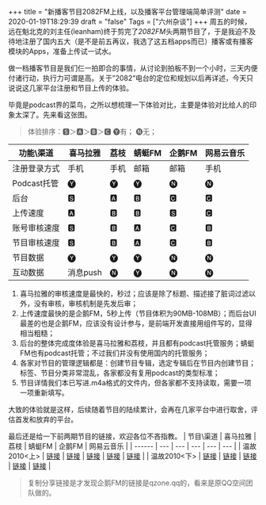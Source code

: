 +++
title = "新播客节目2082FM上线，以及播客平台管理端简单评测"
date = 2020-01-19T18:29:39
draft = "false"
Tags = ["六州杂谈"]
+++
周五的时候，远在魁北克的刘主任(leanham)终于剪完了*2082FM*头两期节目了，于是我迫不及待地注册了国内五大（是不是前五再议，我选了这五档apps而已）播客或有播客模块的Apps，准备上传试一试水。

做一档播客节目是我们仨一拍即合的事情，从讨论到拍板不到一个小时，三天内便付诸行动，执行力可谓是高。关于”2082“电台的定位和规划以后再详述，今天只说说这几家平台注册和节目上传的体验。

毕竟是podcast界的菜鸟，之所以想梳理一下体验对比，主要是体验对比给人的印象太深了。先来看这张图。

> 体验排序：🆂＞🅰＞🅱＞🅲 
> 🅨有； 🅝无；


| 功能\渠道 | 喜马拉雅 | 荔枝 | 蜻蜓FM | 企鹅FM | 网易云音乐 |
| ------ | --- | --- | --- | --- | --- |
| 注册登录方式 | 手机 | 手机 | 邮箱 | 邮箱 | 手机 |
| Podcast托管 | 🅨 | 🅨 | 🅨 | 🅝 | 🅝 |
| 后台 | 🆂 | 🅰 | 🅱 | 🅲 | 🅲 |
| 上传速度 | 🅰 | 🅱 | 🅱 | 🆂 | 🅲 |
| 账号审核速度 | 🆂 | 🅱 | 🅰 | 🅲 | 🅱 |
| 节目审核速度 | 🆂 | 🅱 | 🅰 | 🅲 | 🅱 |
| 节目数据 | 🅨 | 🅨 | 🅨 | 🅝 | 🅝 |
| 互动数据 | 消息push | 🅝 | 🅨 | 🅝 | 🅝 |

1. 喜马拉雅的审核速度是最快的，秒过；应该是除了标题、描述接了脏词过滤以外，没有审核，审核机制是先发后审；
2. 上传速度最快的是企鹅FM，5秒上传（节目体积为90MB-108MB）；而后台UI最差的也是企鹅FM，应该没有设计参与，是前端开发直接用组件写的，显得相当粗糙；
3. 后台的整体完成度体验是喜马拉雅和荔枝，并且都有podcast托管服务；蜻蜓FM也有podcast托管；不过我们并没有使用国内的托管服务；
4. 各家对节目的管理逻辑都是：创建节目专辑，选定专辑后在节目内创建节目；标签、节目分类非常混乱，各家都没有复用podcast的类型标准；
5. 节目详情我们本已写进.m4a格式的文件内，但各家都不支持读取，需要一项一项重新填写。

大致的体验就是这样，后续随着节目的陆续累计，会再在几家平台中进行取舍，评估首发和放弃的平台。

最后还是给一下前两期节目的链接，欢迎各位不吝指教。
| 节目\渠道 | 喜马拉雅 | 荔枝 | 蜻蜓FM | 企鹅FM | 网易云音乐 |
| ------ | --- | --- | --- | --- | --- |
| 温故2010<上> | [链接](https://www.ximalaya.com/diantai/32544603/244700506) | [链接](https://www.lizhi.fm/154971936/5089021027756205190)  | [链接](http://share.qingting.fm/vchannels/340916/programs/14119957)  | [链接](http://fm.qzone.qq.com/luobo/radio?_wv=1&aid=rd001qPu0E1TZysx&showid=rd001htp841bFI3R)  | [链接](https://music.163.com/#/program?id=2064982561)  |
| 温故2010<下> | [链接](https://www.ximalaya.com/diantai/32544603/244701309) | [链接](https://www.lizhi.fm/154971936/5089021321961484934)  | [链接](http://share.qingting.fm/vchannels/340916/programs/14119992)  | [链接](http://fm.qzone.qq.com/luobo/radio?_wv=1&aid=rd001qPu0E1TZysx&showid=rd0029nXIB1zX3Sy)  | [链接](https://music.163.com/#/program?id=2064982562)  |

> 复制分享链接是才发现企鹅FM的链接是qzone.qq的，看来是原QQ空间团队做的。